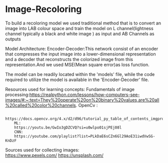 # Image-Recoloring

To build a recoloring model we used traditional method that is to convert an image into LAB colour space and train the model on L channel(lightness channel typically a black and white image ) as input and AB Channels as outputs 

Model Architecture:
    Encoder-Decoder:This network consist of an encoder that compresses the input image into a lower-dimensional representation and a decoder that reconstructs the colorized image from this representation.And we used MSE(Mean square error)as loss function.  

The model can be readily located within the 'models' file, while the code required to utilize the model is available in the 'Encoder-Decoder' file.



Resources used for learning concepts:
        Fundamentals of image processing:https://realpython.com/lessons/how-computers-see-images/#:~:text=They%20operate%20on%20binary%20values,are%20all%20called%20color%20channels.
         OpenCv :
       
       https://docs.opencv.org/4.x/d2/d96/tutorial_py_table_of_contents_imgproc.html
        ML:
        https://youtu.be/GwIo3gDZCVQ?si=u0wlpo01sjPEj08l
        CNN:
        https://youtube.com/playlist?list=PLkDaE6sCZn6Gl29AoE31iwdVwSG-KnDzF

Sources used for collecting images:        
        https://www.pexels.com/
        https://unsplash.com/
